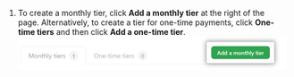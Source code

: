 1. To create a monthly tier, click **Add a monthly tier** at the right of the page. Alternatively, to create a tier for one-time payments, click **One-time tiers** and then click **Add a one-time tier**. ![層の追加ボタン](/assets/images/help/sponsors/add-a-tier-button.png)
